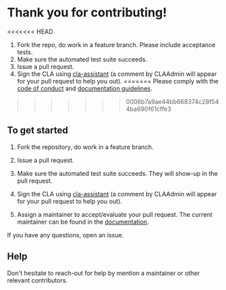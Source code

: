 # Thank you for contributing!  

<<<<<<< HEAD
1. Fork the repo, do work in a feature branch.  Please include acceptance tests.
2. Make sure the automated test suite succeeds.
3. Issue a pull request.
4. Sign the CLA using [cla-assistant](http://cla.opensmartgridplatform.org/) (a comment by CLAAdmin will appear for your pull request to help you out).
=======
Please comply with the [code of conduct](http://documentation.opensmartgridplatform.org/Opensourcecommunity/Code-of-conduct.html) and [documentation guidelines](http://documentation.opensmartgridplatform.org/Opensourcecommunity/Contributing-to-documentation.html).
>>>>>>> 0006b7a9ae44bb668374c28f544ba690f61cffe3

## To get started

1. Fork the repository, do work in a feature branch.

2. Issue a pull request.
 
3. Make sure the automated test suite succeeds. They will show-up in the pull request.
 
4. Sign the CLA using [cla-assistant](http://cla.opensmartgridplatform.org) (a comment by CLAAdmin will appear for your pull request to help you out).

5. Assign a maintainer to accept/evaluate your pull request. The current maintainer can be found in the [documentation](http://documentation.opensmartgridplatform.org/Opensourcecommunity/Governance.html).

If you have any questions, open an issue.

## Help

Don't hesitate to reach-out for help by mention a maintainer or other relevant contributors.
